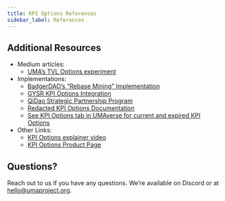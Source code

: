 ```yaml
---
title: KPI Options References
sidebar_label: References
---
```


## Additional Resources

- Medium articles:
    - [UMA’s TVL Options experiment](https://medium.com/uma-project/uma-kpi-options-and-airdrop-bae86be16ce4)
- Implementations:
    - [BadgerDAO’s “Rebase Mining” Implementation](https://medium.com/uma-project/badgerdaos-rebase-mining-kicks-off-now-using-uma-s-kpi-options-cd75f71dc1fa)
    - [GYSR KPI Options Integration](https://medium.com/uma-project/learn-about-gysr-streamed-kpi-options-41ac26cbc613)
    - [QiDao Strategic Partnership Program](https://0xlaozi.medium.com/qidao-partners-with-uma-to-power-strategic-partner-program-cfd0d29adbf6)
    - [Redacted KPI Options Documentation](https://redacted-cartel.gitbook.io/redacted/ecosystem-alignements/uma)
    - [See KPI Options tab in UMAverse for current and expired KPI Options](https://umaverse.vercel.app)
- Other Links:
    - [KPI Options explainer video](https://www.youtube.com/watch?v=U1xNkCbuiPA&amp%3Bfeature=youtu.be)
    - [KPI Options Product Page](https://umaproject.org/kpi-options.html)

## Questions?

Reach out to us if you have any questions. We’re available on Discord or at hello@umaproject.org.
